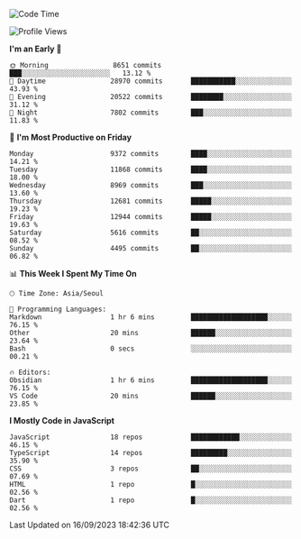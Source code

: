 <!--START_SECTION:waka-->
![Code Time](http://img.shields.io/badge/Code%20Time-5%2C328%20hrs%2042%20mins-blue)

![Profile Views](http://img.shields.io/badge/Profile%20Views-0-blue)

**I'm an Early 🐤** 

```text
🌞 Morning                8651 commits        ███░░░░░░░░░░░░░░░░░░░░░░   13.12 % 
🌆 Daytime                28970 commits       ███████████░░░░░░░░░░░░░░   43.93 % 
🌃 Evening                20522 commits       ████████░░░░░░░░░░░░░░░░░   31.12 % 
🌙 Night                  7802 commits        ███░░░░░░░░░░░░░░░░░░░░░░   11.83 % 
```
📅 **I'm Most Productive on Friday** 

```text
Monday                   9372 commits        ████░░░░░░░░░░░░░░░░░░░░░   14.21 % 
Tuesday                  11868 commits       ████░░░░░░░░░░░░░░░░░░░░░   18.00 % 
Wednesday                8969 commits        ███░░░░░░░░░░░░░░░░░░░░░░   13.60 % 
Thursday                 12681 commits       █████░░░░░░░░░░░░░░░░░░░░   19.23 % 
Friday                   12944 commits       █████░░░░░░░░░░░░░░░░░░░░   19.63 % 
Saturday                 5616 commits        ██░░░░░░░░░░░░░░░░░░░░░░░   08.52 % 
Sunday                   4495 commits        ██░░░░░░░░░░░░░░░░░░░░░░░   06.82 % 
```


📊 **This Week I Spent My Time On** 

```text
🕑︎ Time Zone: Asia/Seoul

💬 Programming Languages: 
Markdown                 1 hr 6 mins         ███████████████████░░░░░░   76.15 % 
Other                    20 mins             ██████░░░░░░░░░░░░░░░░░░░   23.64 % 
Bash                     0 secs              ░░░░░░░░░░░░░░░░░░░░░░░░░   00.21 % 

🔥 Editors: 
Obsidian                 1 hr 6 mins         ███████████████████░░░░░░   76.15 % 
VS Code                  20 mins             ██████░░░░░░░░░░░░░░░░░░░   23.85 % 
```

**I Mostly Code in JavaScript** 

```text
JavaScript               18 repos            ████████████░░░░░░░░░░░░░   46.15 % 
TypeScript               14 repos            █████████░░░░░░░░░░░░░░░░   35.90 % 
CSS                      3 repos             ██░░░░░░░░░░░░░░░░░░░░░░░   07.69 % 
HTML                     1 repo              █░░░░░░░░░░░░░░░░░░░░░░░░   02.56 % 
Dart                     1 repo              █░░░░░░░░░░░░░░░░░░░░░░░░   02.56 % 
```




 Last Updated on 16/09/2023 18:42:36 UTC
<!--END_SECTION:waka-->
